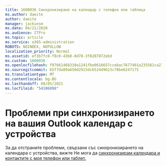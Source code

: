 ```yaml
---
title: 1600036 Синхронизиране на календар с телефон или таблица
ms.author: daeite
author: daeite
manager: jackiesm
ms.date: 04/21/2020
ms.audience: ITPro
ms.topic: article
ms.service: o365-administration
ROBOTS: NOINDEX, NOFOLLOW
localization_priority: Normal
ms.assetid: ef3b7fc8-f8c0-43b0-8d78-3f8287872ebd
ms.custom: 1600036
ms.openlocfilehash: f97661468310a1241fbe0616657ccebac7677401a235561ca27020be6e27cbbb
ms.sourcegitcommit: b5f7da89a650d2915dc652449623c78be6247175
ms.translationtype: MT
ms.contentlocale: bg-BG
ms.lasthandoff: 08/05/2021
ms.locfileid: "54106898"
---
```

# <a name="issues-synchronizing-your-outlook-calendar-to-devices"></a>Проблеми при синхронизирането на вашия Outlook календар с устройства

За да отстраните проблеми, свързани със синхронизирането на календара с устройства, вижте Не мога да [синхронизирам календара и контактите с моя телефон или таблет.](https://support.office.com/article/8479d764-b9f5-4fff-ba88-edd7c265df9f.aspx)
  

